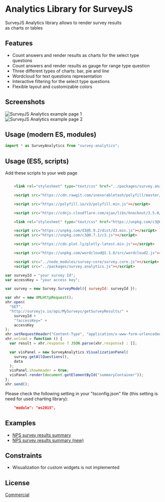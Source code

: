# Analytics Library for SurveyJS

SurveyJS Analytics library allows to render survey results <br/> as charts or tables

## Features

* Count answers and render results as charts for the select type questions
* Count answers and render results as gauge for range type question
* Three different types of charts: bar, pie and line
* Wordcloud for text questions representation
* Interactive filtering for the select type questions
* Flexible layout and customizable colors

## Screenshots

![SurveyJS Analytics example page 1](https://github.com/surveyjs/surveyjs/blob/master/docs/images/survey-analytics-page-1.png?raw=true)
![SurveyJS Analytics example page 2](https://github.com/surveyjs/surveyjs/blob/master/docs/images/survey-analytics-page-2.png?raw=true)

## Usage (modern ES, modules)
```javascript
import * as SurveyAnalytics from "survey-analytics";
```

## Usage (ES5, scripts)

Add these scripts to your web page

```html

    <link rel="stylesheet" type="text/css" href="../packages/survey.analytics.css" />

    <script src="https://cdn.rawgit.com/inexorabletash/polyfill/master/typedarray.js"></script>

    <script src="https://polyfill.io/v3/polyfill.min.js"></script>

    <script src="https://cdnjs.cloudflare.com/ajax/libs/knockout/3.5.0/knockout-min.js"></script>

    <link rel="stylesheet" type="text/css" href="https://unpkg.com/c3@0.7.1/c3.css" />

    <script src="https://unpkg.com/d3@5.9.2/dist/d3.min.js"></script>
    <script src="https://unpkg.com/c3@0.7.1/c3.js"></script>

    <script src="https://cdn.plot.ly/plotly-latest.min.js"></script>

    <script src="https://unpkg.com/wordcloud@1.1.0/src/wordcloud2.js"></script>

    <script src="../node_modules/survey-core/survey.core.js"></script>
    <script src="../packages/survey.analytics.js"></script>

```

```javascript
var surveyId = "your survey Id";
var accessKey = "your access key";

var survey = new Survey.SurveyModel({ surveyId: surveyId });

var xhr = new XMLHttpRequest();
xhr.open(
  "GET",
  "http://surveyjs.io/api/MySurveys/getSurveyResults/" +
    surveyId +
    "?accessKey=" +
    accessKey
);
xhr.setRequestHeader("Content-Type", "application/x-www-form-urlencoded");
xhr.onload = function () {
  var result = xhr.response ? JSON.parse(xhr.response) : [];

  var visPanel = new SurveyAnalytics.VisualizationPanel(
    survey.getAllQuestions(),
    data
  );
  visPanel.showHeader = true;
  visPanel.render(document.getElementById("summaryContainer"));
};
xhr.send();
```

Please check the following setting in your "tsconfig.json" file (this setting is need for used charting library):

```JSON
    "module": "es2015",
```

## Examples

* [NPS survey results summary](https://surveyjs.io/Examples/Library/?id=analytics-nps)
* [NPS survey results summary (new)](https://surveyjs.io/Examples/Analytics/?id=analytics-nps)

## Constraints

* Wisualization for custom widgets is not implemented

## License

[Commercial](https://surveyjs.io/Home/Licenses#Analytics)
